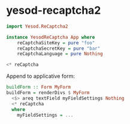 # yesod-recaptcha2

~~~hs
import Yesod.ReCaptcha2
~~~

~~~hs
instance YesodReCaptcha App where
    reCaptchaSiteKey = pure "foo"
    reCaptchaSecretKey = pure "bar"
    reCaptchaLanguage = pure Nothing
~~~


~~~hs
<* reCaptcha
~~~

Append to applicative form:

~~~hs
buildForm :: Form MyForm
buildForm = renderDivs $ MyForm
  <$> areq textField myFieldSettings Nothing
  <* reCaptcha
  where
    myFieldSettings = ...
~~~
